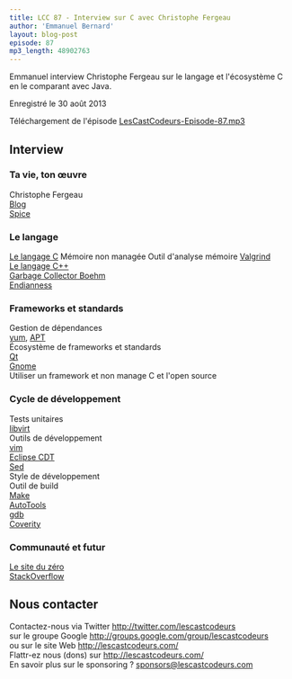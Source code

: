 ```yaml
---
title: LCC 87 - Interview sur C avec Christophe Fergeau
author: 'Emmanuel Bernard'
layout: blog-post
episode: 87
mp3_length: 48902763
---
```

Emmanuel interview Christophe Fergeau sur le langage et l'écosystème C en le comparant avec Java.

Enregistré le 30 août 2013

Téléchargement de l'épisode [LesCastCodeurs-Episode-87.mp3](http://traffic.libsyn.com/lescastcodeurs/LesCastCodeurs-Episode-87.mp3)

## Interview

### Ta vie, ton œuvre

Christophe Fergeau  
[Blog](http://cfergeau.blogspot.fr)  
[Spice](http://www.spice-space.org)  

### Le langage

[Le langage C](https://en.wikipedia.org/wiki/C_\(programming_language\))  
Mémoire non managée  
Outil d'analyse mémoire [Valgrind](http://www.valgrind.org)  
[Le langage C++](https://en.wikipedia.org/wiki/C%2B%2B)  
[Garbage Collector Boehm](https://en.wikipedia.org/wiki/Boehm_garbage_collector)  
[Endianness](https://en.wikipedia.org/wiki/Endianness)  

### Frameworks et standards

Gestion de dépendances  
[yum](http://yum.baseurl.org), [APT](https://en.wikipedia.org/wiki/Advanced_Packaging_Tool)  
Écosystème de frameworks et standards  
[Qt](https://en.wikipedia.org/wiki/Qt_\(framework\))  
[Gnome](https://www.gnome.org)  
Utiliser un framework et non manage 
C et l'open source

### Cycle de développement

Tests unitaires  
[libvirt](http://libvirt.org)  
Outils de développement  
[vim](http://www.vim.org)  
[Eclipse CDT](http://eclipse.org/cdt/)  
[Sed](https://en.wikipedia.org/wiki/Sed)  
Style de développement  
Outil de build  
[Make](https://en.wikipedia.org/wiki/Make_\(software\))  
[AutoTools](https://en.wikipedia.org/wiki/GNU_build_system)  
[gdb](https://www.gnu.org/software/gdb/)  
[Coverity](http://www.coverity.com)  

### Communauté et futur

[Le site du zéro](http://www.siteduzero.com)  
[StackOverflow](http://stackoverflow.com)

## Nous contacter

Contactez-nous via Twitter <http://twitter.com/lescastcodeurs>  
sur le groupe Google <http://groups.google.com/group/lescastcodeurs>  
ou sur le site Web <http://lescastcodeurs.com/>  
Flattr-ez nous (dons) sur <http://lescastcodeurs.com/>  
En savoir plus sur le sponsoring ? sponsors@lescastcodeurs.com
